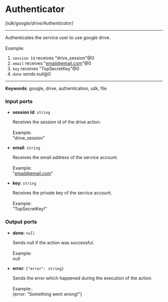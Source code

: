 # Authenticator

_[sdk/google/drive/Authenticator]_

---

Authenticates the service user to use google drive.<br>
<br>
Example:<br>
1. `session Id` receives "drive_session"@0 <br>
2. `email` receives  "email@email.com"@0<br>
3. `key` receives "TopSecretKey"@0<br>
4. `done` sends null@0 <br>

---

__Keywords__: google, drive, authentication, sdk, file

### Input ports

* __session Id__: ` string `

    Receives the session id of the drive action.<br>
    <br>
    Example: <br>
    "drive_session"<br>


* __email__: ` string `

    Receives the email address of the service account.<br>
    <br>
    Example: <br>
    "email@email.com"<br>


* __key__: ` string `

    Receives the private key of the service account.<br>
    <br>
    Example: <br>
    "TopSecretKey!"<br>

### Output ports

* __done__: ` null `

    Sends null if the action was successful.<br>
    <br>
    Example:<br>
    null<br>


* __error__: ` {"error": string} `

    Sends the error which happened during the execution of the action.<br>
    <br>
    Example:.<br>
    {error: "Something went wrong!"}<br>

